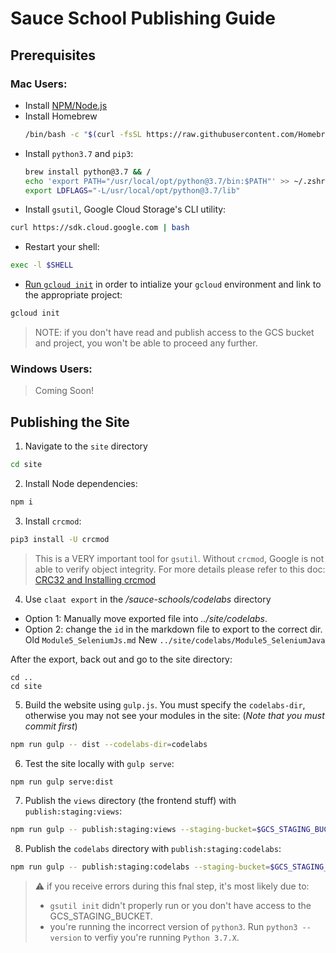 # Sauce School Publishing Guide

## Prerequisites

### Mac Users:

* Install [NPM/Node.js](https://nodejs.org/en/download/)
* Install Homebrew
  ```sh
  /bin/bash -c "$(curl -fsSL https://raw.githubusercontent.com/Homebrew/install/master/install.sh)"
  ```
* Install `python3.7` and `pip3`:
  ```sh
  brew install python@3.7 && /
  echo 'export PATH="/usr/local/opt/python@3.7/bin:$PATH"' >> ~/.zshrc && /
  export LDFLAGS="-L/usr/local/opt/python@3.7/lib"
  ```
* Install `gsutil`, Google Cloud Storage's CLI utility:
```sh
curl https://sdk.cloud.google.com | bash
```
* Restart your shell:
```sh
exec -l $SHELL
```
* [Run `gcloud init`](https://cloud.google.com/storage/docs/gsutil_install) in order to intialize your `gcloud` environment and link to the appropriate project:
```sh
gcloud init
```
> NOTE: if you don't have read and publish access to the GCS bucket and project, you won't be able to proceed any further.

### Windows Users:

> Coming Soon!

## Publishing the Site
1. Navigate to the `site` directory
```sh
cd site
```
2. Install Node dependencies:
```sh
npm i
```
3. Install `crcmod`:
```sh
pip3 install -U crcmod
```
> This is a VERY important tool for `gsutil`. Without `crcmod`, Google is not able to verify object integrity. For more details please refer to this doc: [CRC32 and Installing crcmod](https://cloud.google.com/storage/docs/gsutil/addlhelp/CRC32CandInstallingcrcmod)

4. Use `claat export` in the _/sauce-schools/codelabs_ directory
  * Option 1: Manually move exported file into _../site/codelabs_.
  * Option 2: change the `id` in the markdown file to export to the correct dir. Old `Module5_SeleniumJs.md` New `../site/codelabs/Module5_SeleniumJava`

After the export, back out and go to the site directory:
```
cd ..
cd site
```


5. Build the website using `gulp.js`. You must specify the `codelabs-dir`, otherwise you may not see your modules in the site: (_Note that you must commit first_)
```sh
npm run gulp -- dist --codelabs-dir=codelabs
```
6. Test the site locally with `gulp serve`:
```sh
npm run gulp serve:dist
```
7. Publish the `views` directory (the frontend stuff) with `publish:staging:views`:
```sh
npm run gulp -- publish:staging:views --staging-bucket=$GCS_STAGING_BUCKET
```
8. Publish the `codelabs` directory with `publish:staging:codelabs`:
```sh
npm run gulp -- publish:staging:codelabs --staging-bucket=$GCS_STAGING_BUCKET
```
> :warning: if you receive errors during this fnal step, it's most likely due to:
> * `gsutil init` didn't properly run or you don't have access to the GCS_STAGING_BUCKET.
> * you're running the incorrect version of `python3`. Run `python3 --version` to verfiy you're running `Python 3.7.X`.
